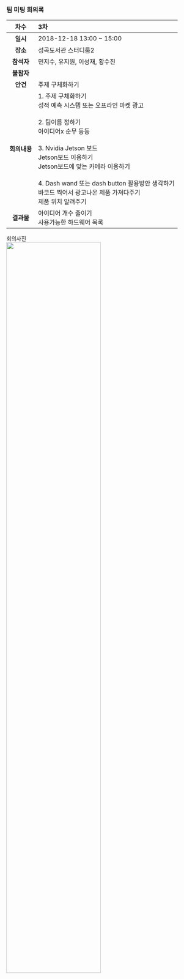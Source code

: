 ### 팀 미팅 회의록

|     차수      | 3차                                                          |
| :-----------: | :----------------------------------------------------------- |
|   **일시**    | 2018-12-18 13:00 ~ 15:00                                     |
|   **장소**    | 성곡도서관 스터디룸2                                                  |
|  **참석자**   | 민지수, 유지원, 이성재, 황수진                               |
|  **불참자**   |                                                              |
|   **안건**    | 주제 구체화하기                                             |
| **회의내용**  | 1. 주제 구체화하기<br/> 성적 예측 시스템 또는 오프라인 마켓 광고 <br/><br/>2. 팀이름 정하기 <br/> 아이디어x 순무 등등 <br/><br/> 3. Nvidia Jetson 보드 <br/> Jetson보드 이용하기 <br/>Jetson보드에 맞는 카메라 이용하기 <br/><br/> 4. Dash wand 또는 dash button 활용방안 생각하기 <br/> 바코드 찍어서 광고나온 제품 가져다주기 <br/> 제품 위치 알려주기 |                                                         |
|  **결과물**   | 아이디어 개수 줄이기 <br/>사용가능한 하드웨어 목록                          |

회의사진 <br/>
<img src="https://github.com/kookmin-sw/2019-cap1-2019_4/blob/upload_pictures/doc/회의록/pictures/2018_12_18.JPG" width="70%" height="70%">  
